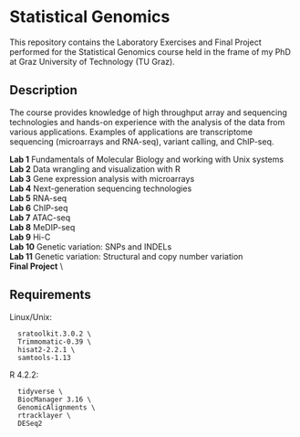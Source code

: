 # Statistical Genomics

This repository contains the Laboratory Exercises and Final Project performed for the Statistical Genomics course held in the frame of my PhD at Graz University of Technology (TU Graz).


## Description

The course provides knowledge of high throughput array and sequencing technologies and hands-on experience with the analysis of the data from various applications. Examples of applications are transcriptome sequencing (microarrays and RNA-seq), variant calling, and ChIP-seq.


**Lab 1** Fundamentals of Molecular Biology and working with Unix systems \
**Lab 2** Data wrangling and visualization with R \
**Lab 3** Gene expression analysis with microarrays \
**Lab 4** Next-generation sequencing technologies \
**Lab 5** RNA-seq \
**Lab 6** ChIP-seq \
**Lab 7** ATAC-seq \
**Lab 8** MeDIP-seq \
**Lab 9** Hi-C \
**Lab 10** Genetic variation: SNPs and INDELs \
**Lab 11** Genetic variation: Structural and copy number variation \
**Final Project** \


## Requirements

Linux/Unix: 
```{text}
  sratoolkit.3.0.2 \
  Trimmomatic-0.39 \
  hisat2-2.2.1 \
  samtools-1.13
```

R 4.2.2: 
```{text}
  tidyverse \
  BiocManager 3.16 \
  GenomicAlignments \
  rtracklayer \
  DESeq2 
```
